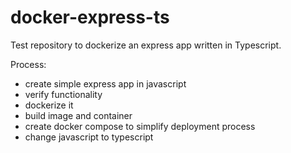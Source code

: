 # docker-express-ts
Test repository to dockerize an express app written in Typescript.

Process:
- create simple express app in javascript
- verify functionality
- dockerize it
- build image and container
- create docker compose to simplify deployment process
- change javascript to typescript
